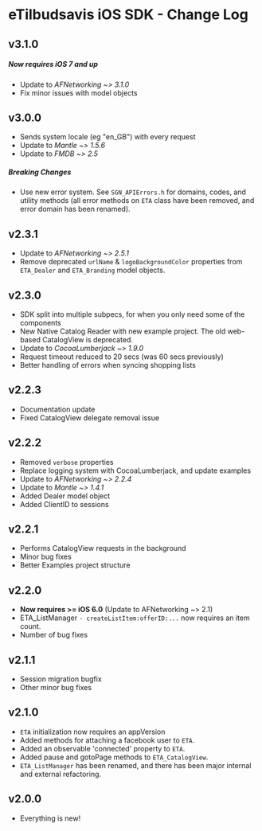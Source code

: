 # eTilbudsavis iOS SDK - Change Log

## v3.1.0

##### Now requires iOS 7 and up
* Update to *AFNetworking ~> 3.1.0*
* Fix minor issues with model objects

## v3.0.0
* Sends system locale (eg "en_GB") with every request
* Update to *Mantle ~> 1.5.6*
* Update to *FMDB ~> 2.5* 

##### Breaking Changes
* Use new error system. See `SGN_APIErrors.h` for domains, codes, and utility methods (all error methods on `ETA` class have been removed, and error domain has been renamed).

## v2.3.1
* Update to *AFNetworking ~> 2.5.1*
* Remove deprecated `urlName` & `logoBackgroundColor` properties from `ETA_Dealer` and `ETA_Branding` model objects.

## v2.3.0
* SDK split into multiple subpecs, for when you only need some of the components
* New Native Catalog Reader with new example project. The old web-based CatalogView is deprecated.
* Update to *CocoaLumberjack ~> 1.9.0*
* Request timeout reduced to 20 secs (was 60 secs previously)
* Better handling of errors when syncing shopping lists

## v2.2.3
* Documentation update
* Fixed CatalogView delegate removal issue

## v2.2.2
* Removed `verbose` properties
* Replace logging system with CocoaLumberjack, and update examples
* Update to *AFNetworking ~> 2.2.4*
* Update to *Mantle ~> 1.4.1*
* Added Dealer model object
* Added ClientID to sessions

## v2.2.1
* Performs CatalogView requests in the background
* Minor bug fixes
* Better Examples project structure

## v2.2.0
* **Now requires >= iOS 6.0** (Update to AFNetworking ~> 2.1)
* ETA_ListManager `- createListItem:offerID:...` now requires an item count.
* Number of bug fixes


## v2.1.1
* Session migration bugfix
* Other minor bug fixes

## v2.1.0
* `ETA` initialization now requires an appVersion
* Added methods for attaching a facebook user to `ETA`.
* Added an observable 'connected' property to `ETA`.
* Added pause and gotoPage methods to `ETA_CatalogView`.
* `ETA_ListManager` has been renamed, and there has been major internal and external refactoring.

## v2.0.0
* Everything is new!

